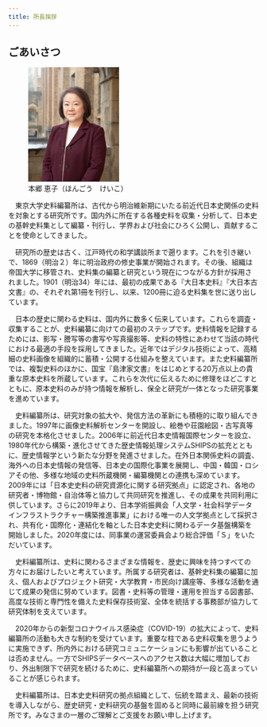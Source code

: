 ```yaml
---
title: 所長挨拶
---
```


<h2 class="h03">ごあいさつ</h2>


<figure class="mb1">
    <img
        width="183"
        src="/assets/img/about/mes_img01.jpeg"
        alt="本郷 恵子 / Keiko Hongo"
    />
    <figcaption>本郷 恵子（ほんごう　けいこ）</figcaption>
</figure>

　東京大学史料編纂所は、古代から明治維新期にいたる前近代日本史関係の史料を対象とする研究所です。国内外に所在する各種史料を収集・分析して、日本史の基幹史料集として編纂・刊行し、学界および社会にひろく公開し、貢献することを使命としてきました。

　研究所の歴史は古く、江戸時代の和学講談所まで遡ります。これを引き継いで、1869（明治２）年に明治政府の修史事業が開始されます。その後、組織は帝国大学に移管され、史料集の編纂と研究という現在につながる方針が採用されました。1901（明治34）年には、最初の成果である『大日本史料』『大日本古文書』の、それぞれ第1冊を刊行し、以来、1200冊に迫る史料集を世に送り出しています。

　日本の歴史に関わる史料は、国内外に数多く伝来しています。これらを調査・収集することが、史料編纂に向けての最初のステップです。史料情報を記録するためには、影写・謄写等の書写や写真撮影等、史料の特性にあわせて当該の時代における最適の手段を採用してきました。近年ではデジタル技術によって、高精細の史料画像を組織的に蓄積・公開する仕組みを整えています。また史料編纂所では、複製史料のほかに、国宝『島津家文書』をはじめとする20万点以上の貴重な原本史料を所蔵しています。これらを次代に伝えるために修理をほどこすとともに、原本史料のみが持つ情報を解析し、保全と研究が一体となった研究事業を進めています。

　史料編纂所は、研究対象の拡大や、発信方法の革新にも積極的に取り組んできました。1997年に画像史料解析センターを開設し、絵巻や荘園絵図・古写真等の研究を本格化させました。2006年に前近代日本史情報国際センターを設立、1980年代から構築・進化させてきた歴史情報処理システムSHIPSの拡充とともに、歴史情報学という新たな分野を発進させました。在外日本関係史料の調査、海外への日本史情報の発信等、日本史の国際化事業を展開し、中国・韓国・ロシアその他、多様な地域の史料所蔵機関・編纂機関との連携も深めています。2009年には「日本史史料の研究資源化に関する研究拠点」に認定され、各地の研究者・博物館・自治体等と協力して共同研究を推進し、その成果を共同利用に供しています。さらに2019年より、日本学術振興会「人文学・社会科学データインフラストラクチャー構築推進事業」における唯一の人文学拠点として採択され、共有化・国際化・連結化を軸とした日本史史料に関わるデータ基盤構築を開始しました。2020年度には、同事業の運営委員会より総合評価「Ｓ」をいただいています。

　史料編纂所は、史料に関わるさまざまな情報を、歴史に興味を持つすべての方々にお届けしたいと考えています。所属する研究者は、基幹史料集の編纂に加え、個人およびプロジェクト研究・大学教育・市民向け講座等、多様な活動を通じて成果の発信に努めています。図書・史料等の管理・運用を担当する図書部、高度な技術と専門性を備えた史料保存技術室、全体を統括する事務部が協力して研究体制を支えています。

　2020年からの新型コロナウイルス感染症（COVID-19）の拡大によって、史料編纂所の活動も大きな制約を受けています。重要な柱である史料収集を思うように実施できず、所内外における研究コミュニケーションにも影響が出ていることは否めません。一方でSHIPSデータベースへのアクセス数は大幅に増加しており、外出制限下で研究を続けるために、史料編纂所への期待が一段と高まっていることが感じられます。

　史料編纂所は、日本史史料研究の拠点組織として、伝統を踏まえ、最新の技術を導入しながら、歴史研究・史料研究の基盤を固めると同時に最前線を担う研究所です。みなさまの一層のご理解とご支援をお願い申し上げます。
